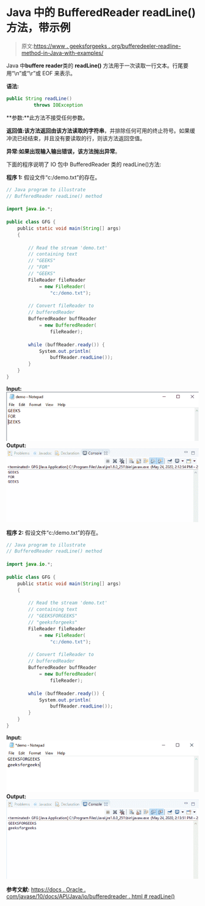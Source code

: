 # Java 中的 BufferedReader readLine()方法，带示例

> 原文:[https://www . geeksforgeeks . org/bufferedeeler-readline-method-in-Java-with-examples/](https://www.geeksforgeeks.org/bufferedreader-readline-method-in-java-with-examples/)

Java 中**buffere reader**类的 **readLine()** 方法用于一次读取一行文本。行尾要用“\n”或“\r”或 EOF 来表示。

**语法:**

```java
public String readLine() 
          throws IOException

```

**参数:**此方法不接受任何参数。

**返回值:**该方法返回由该方法读取的**字符串**，并排除任何可用的终止符号。如果缓冲流已经结束，并且没有要读取的行，则该方法返回空值。

**异常:**如果出现输入输出错误，该方法抛出**异常**。

下面的程序说明了 IO 包中 BufferedReader 类的 readLine()方法:

**程序 1:** 假设文件“c:/demo.txt”的存在。

```java
// Java program to illustrate
// BufferedReader readLine() method

import java.io.*;

public class GFG {
    public static void main(String[] args)
    {

        // Read the stream 'demo.txt'
        // containing text
        // "GEEKS"
        // "FOR"
        // "GEEKS"
        FileReader fileReader
            = new FileReader(
                "c:/demo.txt");

        // Convert fileReader to
        // bufferedReader
        BufferedReader buffReader
            = new BufferedReader(
                fileReader);

        while (buffReader.ready()) {
            System.out.println(
                buffReader.readLine());
        }
    }
}
```

**Input:**![](img/89470946b6ac60bbd84be2d43dcd5888.png)**Output:**![](img/984876c1f04b17b6640c762b82563da5.png)

**程序 2:** 假设文件“c:/demo.txt”的存在。

```java
// Java program to illustrate
// BufferedReader readLine() method

import java.io.*;

public class GFG {
    public static void main(String[] args)
    {

        // Read the stream 'demo.txt'
        // containing text
        // "GEEKSFORGEEKS"
        // "geeksforgeeks"
        FileReader fileReader
            = new FileReader(
                "c:/demo.txt");

        // Convert fileReader to
        // bufferedReader
        BufferedReader buffReader
            = new BufferedReader(
                fileReader);

        while (buffReader.ready()) {
            System.out.println(
                buffReader.readLine());
        }
    }
}
```

**Input:**![](img/007e6547ad3bef3bbde1ef4b983a49a9.png)**Output:**![](img/737b665ea577d997cedf3b4840d0b396.png)

**参考文献:**
[https://docs . Oracle . com/javase/10/docs/API/Java/io/bufferedreader . html # readLine()](https://docs.oracle.com/javase/10/docs/api/java/io/BufferedReader.html#readLine())